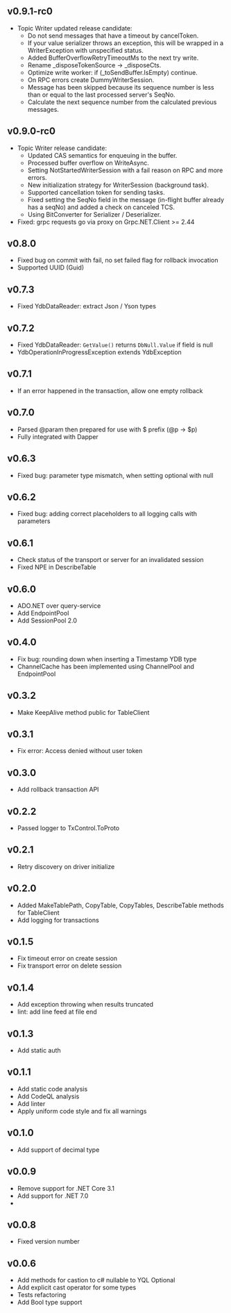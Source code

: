 ## v0.9.1-rc0
- Topic Writer updated release candidate:
  * Do not send messages that have a timeout by cancelToken.
  * If your value serializer throws an exception, this will be wrapped in a WriterException with unspecified status.
  * Added BufferOverflowRetryTimeoutMs to the next try write.
  * Rename _disposeTokenSource -> _disposeCts.
  * Optimize write worker: if (_toSendBuffer.IsEmpty) continue.
  * On RPC errors create DummyWriterSession.
  * Message has been skipped because its sequence number is less than or equal to the last processed server's SeqNo.
  * Calculate the next sequence number from the calculated previous messages.

## v0.9.0-rc0
- Topic Writer release candidate:
  * Updated CAS semantics for enqueuing in the buffer.
  * Processed buffer overflow on WriteAsync.
  * Setting NotStartedWriterSession with a fail reason on RPC and more errors.
  * New initialization strategy for WriterSession (background task).
  * Supported cancellation token for sending tasks.
  * Fixed setting the SeqNo field in the message (in-flight buffer already has a seqNo) and added a check on canceled TCS.
  * Using BitConverter for Serializer / Deserializer.
- Fixed: grpc requests go via proxy on Grpc.NET.Client >= 2.44 

## v0.8.0
- Fixed bug on commit with fail, no set failed flag for rollback invocation 
- Supported UUID (Guid)

## v0.7.3
- Fixed YdbDataReader: extract Json / Yson types

## v0.7.2
- Fixed YdbDataReader: `GetValue()` returns `DbNull.Value` if field is null
- YdbOperationInProgressException extends YdbException

## v0.7.1
- If an error happened in the transaction, allow one empty rollback

## v0.7.0
- Parsed @param then prepared for use with $ prefix (@p -> $p)
- Fully integrated with Dapper

## v0.6.3
- Fixed bug: parameter type mismatch, when setting optional with null

## v0.6.2
- Fixed bug: adding correct placeholders to all logging calls with parameters

## v0.6.1
- Check status of the transport or server for an invalidated session
- Fixed NPE in DescribeTable

## v0.6.0
- ADO.NET over query-service
- Add EndpointPool
- Add SessionPool 2.0

## v0.4.0
- Fix bug: rounding down when inserting a Timestamp YDB type
- ChannelCache has been implemented using ChannelPool and EndpointPool

## v0.3.2
- Make KeepAlive method public for TableClient

## v0.3.1
- Fix error: Access denied without user token

## v0.3.0
- Add rollback transaction API

## v0.2.2
- Passed logger to TxControl.ToProto

## v0.2.1
- Retry discovery on driver initialize

## v0.2.0
- Added MakeTablePath, CopyTable, CopyTables, DescribeTable methods for TableClient
- Add logging for transactions

## v0.1.5
- Fix timeout error on create session
- Fix transport error on delete session

## v0.1.4
- Add exception throwing when results truncated
- lint: add line feed at file end

## v0.1.3
- Add static auth
## v0.1.1
- Add static code analysis
- Add CodeQL analysis
- Add linter
- Apply uniform code style and fix all warnings
## v0.1.0
- Add support of decimal type
## v0.0.9
- Remove support for .NET Core 3.1
- Add support for .NET 7.0
- 
## v0.0.8
- Fixed version number

## v0.0.6
- Add methods for castion to c# nullable to YQL Optional 
- Add explicit cast operator for some types
- Tests refactoring
- Add Bool type support
